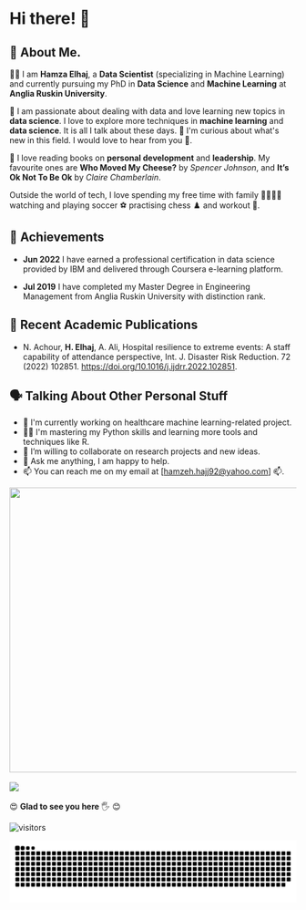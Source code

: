# Hi there! 👋

## 🚀 About Me.

👨‍🎓 I am **Hamza Elhaj**, a **Data Scientist** (specializing in Machine Learning) and currently pursuing my PhD in **Data Science** and **Machine Learning** at **Anglia Ruskin University**.

🤖 I am passionate about dealing with data and love learning new topics in **data science**. I love to explore more techniques in **machine learning** and **data science**. It is all I talk about these days. 🧐 I'm curious about what's new in this field. I would love to hear from you 👐.

📗 I love reading books on **personal development** and **leadership**. My favourite ones are **Who Moved My Cheese?** by _Spencer Johnson_, and **It’s Ok Not To Be Ok** by _Claire Chamberlain_.

Outside the world of tech, I love spending my free time with family 👨‍👩‍👦‍👦 watching and playing soccer ⚽ practising chess ♟️ and workout 💪.

<!---
Hamza-Elhaj/Hamza-Elhaj is a ✨ special ✨ repository because its `README.md` (this file) appears on your GitHub profile.
You can click the Preview link to take a look at your changes.
--->

## 🏅 Achievements

* **Jun 2022** I have earned a professional certification in data science provided by IBM and delivered through Coursera e-learning platform.

* **Jul 2019** I have completed my Master Degree in Engineering Management from Anglia Ruskin University with distinction rank.

## 📄 Recent Academic Publications

* N. Achour, **H. Elhaj**, A. Ali, Hospital resilience to extreme events: A staff capability of attendance perspective, Int. J. Disaster Risk Reduction. 72 (2022) 102851. https://doi.org/10.1016/j.ijdrr.2022.102851.

## 🗣️ Talking About Other Personal Stuff

* 💁 I'm currently working on healthcare machine learning-related project.
* 👨‍💻 I'm mastering my Python skills and learning more tools and techniques like R.
* 🤝 I’m willing to collaborate on research projects and new ideas.
* 💬 Ask me anything, I am happy to help.
* 📫 You can reach me on my email at [hamzeh.hajj92@yahoo.com] 📫.

<p align="center">
  <img width="700" height="500" src="https://cdn.dribbble.com/users/1162077/screenshots/5403918/media/d5dccb5d5818cba2c8fa0cb15fb578b3.gif">
</p>

<img height="180em" src="https://github-readme-stats.vercel.app/api?username=Hamza-Elhaj&show_icons=true&hide_border=true&&count_private=true&include_all_commits=true" />

😍 **Glad to see you here** 🖐 😊

![visitors](https://visitor-badge.glitch.me/badge?page_id=page.id)

![alt text](https://raw.githubusercontent.com/Platane/snk/output/github-contribution-grid-snake.svg "Logo Title Text 2")

<!--START_SECTION:waka-->
<!--END_SECTION:waka-->
